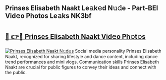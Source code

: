 ## Prinses Elisabeth Naakt Le𝚊k𝚎d N𝚞𝚍e - Part-BEl Vid𝚎o Photos Le𝚊ks NK3bf

# <h2><a href="http://fb0pgk.evod.top/?m=Prinses+Elisabeth+Naakt">🔗 👉🔴 Prinses Elisabeth Naakt Vid𝚎o Ph𝚘t𝚘s</a></h2>

[![Prinses Elisabeth Naakt N𝚞d𝚎s](https://i.imgur.com/8V9OHl7.gif)](http://fb0pgk.evod.top/?m=Prinses+Elisabeth+Naakt)
Social media personality Prinses Elisabeth Naakt, recognized for sharing lifestyle and dance content, including dance trend performances and mini vlogs. Communication skills Prinses Elisabeth Naakt are crucial for public figures to convey their ideas and connect with the public. 
